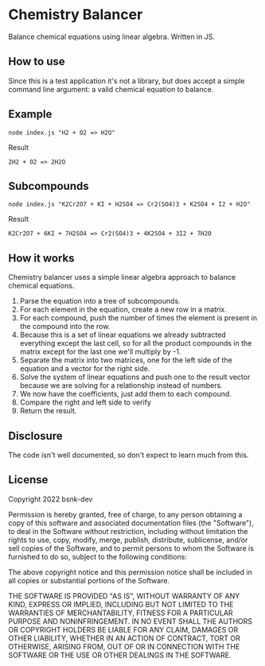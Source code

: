 # Chemistry Balancer

Balance chemical equations using linear algebra. Written in JS.

## How to use

Since this is a test application it's not a library, but does accept a simple command line argument: a valid chemical equation to balance.

## Example

    node index.js "H2 + O2 => H2O"

Result

    2H2 + O2 => 2H2O

## Subcompounds

    node index.js "K2Cr2O7 + KI + H2SO4 => Cr2(SO4)3 + K2SO4 + I2 + H2O"

Result

    K2Cr2O7 + 6KI + 7H2SO4 => Cr2(SO4)3 + 4K2SO4 + 3I2 + 7H2O

## How it works

Chemistry balancer uses a simple linear algebra approach to balance chemical equations.

1. Parse the equation into a tree of subcompounds.
2. For each element in the equation, create a new row in a matrix.
3. For each compound, push the number of times the element is present in the compound into the row.
4. Because this is a set of linear equations we already subtracted everything except the last cell, 
   so for all the product compounds in the matrix except for the last one we'll multiply by -1.
5. Separate the matrix into two matrices, one for the left side of the equation and a vector for the right side.
6. Solve the system of linear equations and push one to the result vector because we are solving for a relationship instead of numbers.
7. We now have the coefficients, just add them to each compound.
8. Compare the right and left side to verify
9. Return the result.

## Disclosure
The code isn't well documented, so don't expect to learn much from this.

## License

Copyright 2022 bsnk-dev

Permission is hereby granted, free of charge, to any person obtaining a copy of this software and associated documentation files (the "Software"), to deal in the Software without restriction, including without limitation the rights to use, copy, modify, merge, publish, distribute, sublicense, and/or sell copies of the Software, and to permit persons to whom the Software is furnished to do so, subject to the following conditions:

The above copyright notice and this permission notice shall be included in all copies or substantial portions of the Software.

THE SOFTWARE IS PROVIDED "AS IS", WITHOUT WARRANTY OF ANY KIND, EXPRESS OR IMPLIED, INCLUDING BUT NOT LIMITED TO THE WARRANTIES OF MERCHANTABILITY, FITNESS FOR A PARTICULAR PURPOSE AND NONINFRINGEMENT. IN NO EVENT SHALL THE AUTHORS OR COPYRIGHT HOLDERS BE LIABLE FOR ANY CLAIM, DAMAGES OR OTHER LIABILITY, WHETHER IN AN ACTION OF CONTRACT, TORT OR OTHERWISE, ARISING FROM, OUT OF OR IN CONNECTION WITH THE SOFTWARE OR THE USE OR OTHER DEALINGS IN THE SOFTWARE.
